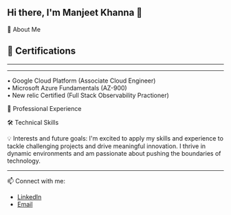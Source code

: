 ## Hi there, I'm Manjeet Khanna 👋

<!--
**ManjeetKhanna/ManjeetKhanna** is a ✨ _special_ ✨ repository because its `README.md` (this file) appears on your GitHub profile.

Here are some ideas to get you started:

- 🔭 I’m currently working on ...
- 🌱 I’m currently learning ...
- 👯 I’m looking to collaborate on ...
- 🤔 I’m looking for help with ...
- 💬 Ask me about ...
- 📫 How to reach me: ...
- 😄 Pronouns: ...
- ⚡ Fun fact: ...
-->

:rocket: About Me

:scroll: Certifications  
---
***
___
•	Google Cloud Platform (Associate Cloud Engineer)  
•	Microsoft Azure Fundamentals (AZ-900)  
•	New relic Certified (Full Stack Observability Practioner)

:briefcase: Professional Experience

:hammer_and_wrench: Technical Skills

:bulb: Interests and future goals:
I'm excited to apply my skills and experience to tackle challenging projects and drive meaningful innovation. I thrive in dynamic environments and am passionate about pushing the boundaries of technology.

---

📫 Connect with me:
- [LinkedIn](linkedin.com/in/manjeet-khanna-1853711a5)
- [Email](manjeetkhanna04@gmail.com)
